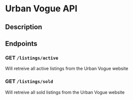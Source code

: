 # Urban Vogue API
## Description

## Endpoints
### GET `/listings/active`

Will retreive all active listings from the Urban Vogue website

### GET `/listings/sold`

Will retreive all sold listings from the Urban Vogue website